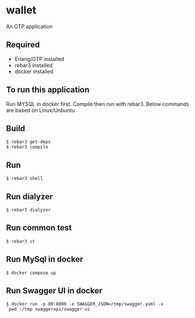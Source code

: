 wallet
=====

An OTP application

Required
------
- Erlang/OTP installed
- rebar3 installed
- docker installed

To run this application
------
Run MYSQL in docker first. Compile then run with rebar3. Below commands are based on Linux/Unbuntu

Build
-----
    $ rebar3 get-deps
    $ rebar3 compile
    
Run
-----

    $ rebar3 shell

Run dialyzer
-----

    $ rebar3 dialyzer

Run common test
-----

    $ rebar3 ct

Run MySql in docker
-----

    $ docker compose up

Run Swagger UI in docker
-----

    $ docker run -p 80:8080 -e SWAGGER_JSON=/tmp/swagger.yaml -v `pwd`:/tmp swaggerapi/swagger-ui
